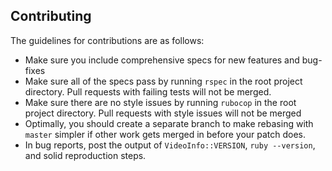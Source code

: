 Contributing
--------

The guidelines for contributions are as follows:
* Make sure you include comprehensive specs for new features and bug-fixes
* Make sure all of the specs pass by running `rspec` in the root project directory. Pull requests with failing tests will not be merged.
* Make sure there are no style issues by running `rubocop` in the root project directory. Pull requests with style issues will not be merged
* Optimally, you should create a separate branch to make rebasing with `master` simpler if other work gets merged in before your patch does.
* In bug reports, post the output of `VideoInfo::VERSION`, `ruby --version`, and solid reproduction steps. 
